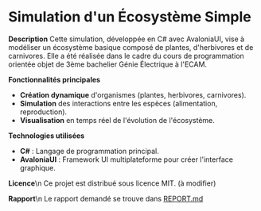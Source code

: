 # Simulation d'un Écosystème Simple

**Description**
Cette simulation, développée en C# avec AvaloniaUI, vise à modéliser un écosystème basique composé de plantes, d'herbivores et de carnivores. Elle a été réalisée dans le cadre du cours de programmation orientée objet de 3ème bachelier Génie Électrique à l'ECAM.

**Fonctionnalités principales**
* **Création dynamique** d'organismes (plantes, herbivores, carnivores).
* **Simulation** des interactions entre les espèces (alimentation, reproduction).
* **Visualisation** en temps réel de l'évolution de l'écosystème.

**Technologies utilisées**
* **C#** : Langage de programmation principal.
* **AvaloniaUI** : Framework UI multiplateforme pour créer l'interface graphique.

**Licence**\n
Ce projet est distribué sous licence MIT. (à modifier)

**Rapport**\n
Le rapport demandé se trouve dans [REPORT.md](./REPORT.md)
